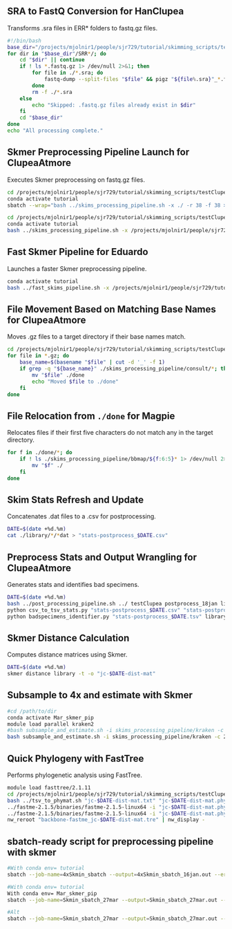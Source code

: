 ## SRA to FastQ Conversion for HanClupea

Transforms .sra files in ERR* folders to fastq.gz files.

```bash
#!/bin/bash
base_dir="/projects/mjolnir1/people/sjr729/tutorial/skimming_scripts/testHanClupea"
for dir in "$base_dir"/SRR*/; do
    cd "$dir" || continue
    if ! ls *.fastq.gz 1> /dev/null 2>&1; then
        for file in ./*.sra; do
            fastq-dump --split-files "$file" && pigz "${file%.sra}"_*.fastq
        done
        rm -f ./*.sra
    else
        echo "Skipped: .fastq.gz files already exist in $dir"
    fi
    cd "$base_dir"
done
echo "All processing complete."
```

## Skmer Preprocessing Pipeline Launch for ClupeaAtmore

Executes Skmer preprocessing on fastq.gz files.

```bash
cd /projects/mjolnir1/people/sjr729/tutorial/skimming_scripts/testClupea/
conda activate tutorial
sbatch --wrap="bash ../skims_processing_pipeline.sh -x ./ -r 38 -f 38 > AtCluSkmin_sbatch_22jan.log"
```

```bash
cd /projects/mjolnir1/people/sjr729/tutorial/skimming_scripts/testClupea/
conda activate tutorial
bash ../skims_processing_pipeline.sh -x /projects/mjolnir1/people/sjr729/tutorial/skimming_scripts/testClupea -r 39 -f 39 > /projects/mjolnir1/people/sjr729/tutorial/skimming_scripts/testClupea_12feb24_screen.log"

```



## Fast Skmer Pipeline for Eduardo

Launches a faster Skmer preprocessing pipeline.

```bash
conda activate tutorial
bash ../fast_skims_pipeline.sh -x /projects/mjolnir1/people/sjr729/tutorial/skimming_scripts/testMagpie/ > Magpie_fasterskim_30jan.log
```

## File Movement Based on Matching Base Names for ClupeaAtmore

Moves .gz files to a target directory if their base names match.

```bash
cd /projects/mjolnir1/people/sjr729/tutorial/skimming_scripts/testClupea
for file in *.gz; do
    base_name=$(basename "$file" | cut -d '_' -f 1)
    if grep -q "${base_name}" ./skims_processing_pipeline/consult/*; then
        mv "$file" ./done
        echo "Moved $file to ./done"
    fi
done
```

## File Relocation from `./done` for Magpie

Relocates files if their first five characters do not match any in the target directory.

```bash
for f in ./done/*; do
    if ! ls ./skims_processing_pipeline/bbmap/${f:6:5}* 1> /dev/null 2>&1; then
        mv "$f" ./
    fi
done
```

## Skim Stats Refresh and Update

Concatenates .dat files to a .csv for postprocessing.

```bash
DATE=$(date +%d.%m)
cat ./library/*/*dat > "stats-postprocess_$DATE.csv"
```

## Preprocess Stats and Output Wrangling for ClupeaAtmore

Generates stats and identifies bad specimens.

```bash
DATE=$(date +%d.%m)
bash ../post_processing_pipeline.sh ../ testClupea postprocess_18jan library
python csv_to_tsv_stats.py "stats-postprocess_$DATE.csv" "stats-postprocess_$DATE.tsv"
python badspecimens_identifier.py "stats-postprocess_$DATE.tsv" library library_badindividuals
```

## Skmer Distance Calculation

Computes distance matrices using Skmer.

```bash
DATE=$(date +%d.%m)
skmer distance library -t -o "jc-$DATE-dist-mat"
```

## Subsample to 4x and estimate with Skmer
```bash
#cd /path/to/dir
conda activate Mar_skmer_pip 
module load parallel kraken2 
#bash subsample_and_estimate.sh -i skims_processing_pipeline/kraken -c 4 -t 40
bash subsample_and_estimate.sh -i skims_processing_pipeline/kraken -c 2 -t 40

```

## Quick Phylogeny with FastTree

Performs phylogenetic analysis using FastTree.

```bash
module load fasttree/2.1.11
cd /projects/mjolnir1/people/sjr729/tutorial/skimming_scripts/testClupea
bash ../tsv_to_phymat.sh "jc-$DATE-dist-mat.txt" "jc-$DATE-dist-mat.phy"
../fastme-2.1.5/binaries/fastme-2.1.5-linux64 -i "jc-$DATE-dist-mat.phy" -o "backbone-fastme_jc-$DATE-dist-mat.tre"
../fastme-2.1.5/binaries/fastme-2.1.5-linux64 -i "jc-$DATE-dist-mat.phy" -u "backbone-fastme_jc-$DATE-dist-mat.tre" -o "backbone-fastme_jc-$DATE-dist-mat.tre"
nw_reroot "backbone-fastme_jc-$DATE-dist-mat.tre" | nw_display -
```


## sbatch-ready script for preprocessing pipeline with skmer
```bash
#With conda env= tutorial 
sbatch --job-name=4xSkmin_sbatch --output=4xSkmin_sbatch_16jan.out --error=4xSkmin_sbatch_16jan.err --ntasks=1 --cpus-per-task=40 --mem=180G --time=400:00:00 --mail-type=begin --mail-type=end --mail-type=fail --mail-user=homerejalves.monteiro@sund.ku.dk --wrap="cd /projects/mjolnir1/people/sjr729/tutorial/skimming_scripts/testClupea && conda activate tutorial && bash ../skims_processing_pipeline.sh -x /projects/mjolnir1/people/sjr729/tutorial/skimming_scripts/testClupea -r 40 -f 40 "

#With conda env= tutorial 
With conda env= Mar_skmer_pip 
sbatch --job-name=Skmin_sbatch_27mar --output=Skmin_sbatch_27mar.out --error=Skmin_sbatch_27mar.err --ntasks=1 --cpus-per-task=40 --mem=180G --time=300:00:00 --mail-type=begin --mail-type=end --mail-type=fail --mail-user=homerejalves.monteiro@sund.ku.dk --wrap="cd /projects/mjolnir1/people/sjr729/tutorial/skimming_scripts/testClupea && conda activate Mar_skmer_pip && bash ../skims_processing_pipeline.sh -x /projects/mjolnir1/people/sjr729/tutorial/skimming_scripts/testClupea -r 40 -f 40 "

#Alt
sbatch --job-name=Skmin_sbatch_27mar --output=Skmin_sbatch_27mar.out --error=Skmin_sbatch_27mar.err --ntasks=1 --cpus-per-task=40 --mem=180G --time=300:00:00 --mail-type=begin --mail-type=end --mail-type=fail --mail-user=homerejalves.monteiro@sund.ku.dk --wrap="cd /projects/mjolnir1/people/sjr729/tutorial/skimming_scripts/testClupea && source activate Mar_skmer_pip && bash ../skims_processing_pipeline.sh -x /projects/mjolnir1/people/sjr729/tutorial/skimming_scripts/testClupea -r 40 -f 40"

```